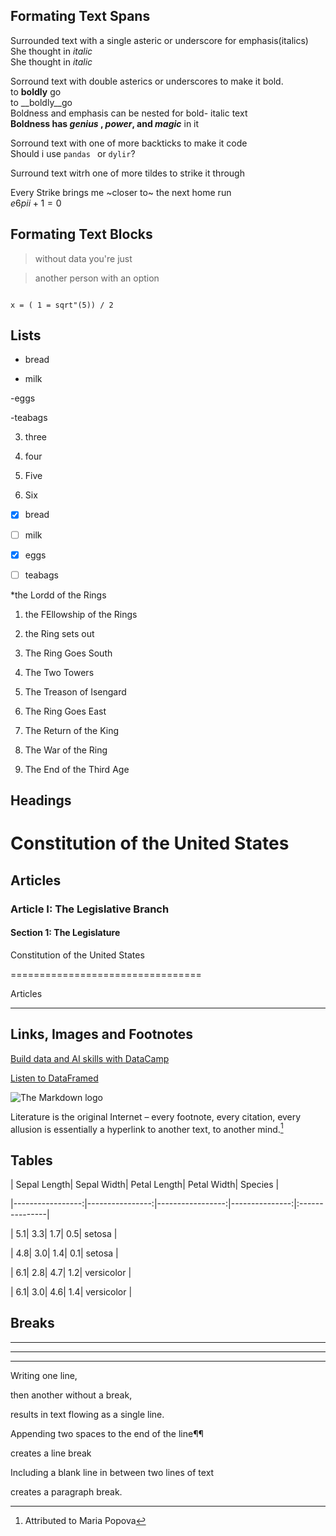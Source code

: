 ## Formating Text Spans<br>
Surrounded text with a single asteric or underscore for emphasis(italics)<br>
She thought in *italic* <br>
She thought in _italic_ <br>

Sorround text with double asterics or underscores to make it bold.<br>
to **boldly** go<br>
to __boldly__go<br>
Boldness and emphasis can be nested for bold- italic text<br>
**Boldness has *genius* , _power_, and *magic*** in it <br>

Sorround text with one of more backticks to make it code<br>
Should i use `pandas ` or `dylir`?<br>

Surround text witrh one of more tildes to strike it through<br>

Every Strike brings me ~closer to~ the next home run<br>
$e6{pi i } + 1 = 0$<br>

## Formating Text Blocks <br>
>without data you're just

>another person with an option

```

x = ( 1 = sqrt"(5)) / 2

```
## Lists

- bread

- milk

-eggs

-teabags

3. three

1. four

1. Five

1. Six

 - [x] bread

 - [ ] milk

 - [x] eggs
  
 - [ ] teabags


*the Lordd of the Rings
1. the FEllowship of the Rings

1. the Ring sets out

1. The Ring Goes South

1. The Two Towers

1. The Treason of Isengard

1. The Ring Goes East

1. The Return of the King

1. The War of the Ring

1. The End of the Third Age

## Headings

# Constitution of the United States

## Articles

### Article I: The Legislative Branch

#### Section 1: The Legislature

Constitution of the United States

=================================

Articles

--------

## Links, Images and Footnotes

[Build data and AI skills with DataCamp](https://www.datacamp.com)

[Listen to DataFramed][1]

[1]: https://www.datacamp.com/podcast

![The Markdown logo](Markdown-mark.png)

Literature is the original Internet – every footnote, every citation, every allusion is essentially a hyperlink to another text, to another mind.[^1]

[^1]: Attributed to Maria Popova

## Tables

| Sepal Length| Sepal Width| Petal Length| Petal Width|      Species |

|-----------------:|----------------:|-----------------:|---------------:|:---------------|

|                 5.1|                3.3|                  1.7|              0.5|        setosa |

|                4.8|                3.0|                  1.4|              0.1|        setosa |

|                 6.1|                2.8|                 4.7|               1.2|   versicolor |

|                 6.1|                3.0|                 4.6|               1.4|  versicolor |


## Breaks

---

***

___


Writing one line,

then another without a break,

results in text flowing as a single line.

Appending two spaces to the end of the line¶¶

creates a line break

Including a blank line in between two lines of text

creates a paragraph break.

